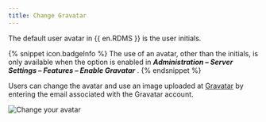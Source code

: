 ```yaml
---
title: Change Gravatar
---
```

The default user avatar in {{ en.RDMS }} is the user initials.  

{% snippet icon.badgeInfo %} 
The use of an avatar, other than the initials, is only available when the option is enabled in ***Administration – Server Settings – Features – Enable Gravatar*** . 
{% endsnippet %}
 
Users can change the avatar and use an image uploaded at [Gravatar](http://en.gravatar.com/) by entering the email associated with the Gravatar account.  

![Change your avatar](https://webdevolutions.azureedge.net/docs/en/server/clip7004.png)
